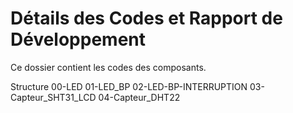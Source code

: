 # Détails des Codes et Rapport de Développement
Ce dossier contient les codes des composants.

Structure
00-LED
01-LED_BP
02-LED-BP-INTERRUPTION
03-Capteur_SHT31_LCD
04-Capteur_DHT22
